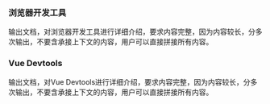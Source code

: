 ### 浏览器开发工具
输出文档，对浏览器开发工具进行详细介绍，要求内容完整，因为内容较长，分多次输出，不要含承接上下文的内容，用户可以直接拼接所有内容。
### Vue Devtools
输出文档，对Vue Devtools进行详细介绍，要求内容完整，因为内容较长，分多次输出，不要含承接上下文的内容，用户可以直接拼接所有内容。

